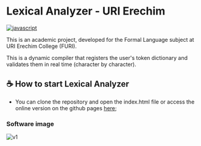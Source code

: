# Lexical Analyzer - URI Erechim

[![javascript](https://camo.githubusercontent.com/93c855ae825c1757f3426f05a05f4949d3b786c5b22d0edb53143a9e8f8499f6/68747470733a2f2f696d672e736869656c64732e696f2f62616467652f4a6176615363726970742d3332333333303f7374796c653d666f722d7468652d6261646765266c6f676f3d6a617661736372697074266c6f676f436f6c6f723d463744463145)](https://camo.githubusercontent.com/93c855ae825c1757f3426f05a05f4949d3b786c5b22d0edb53143a9e8f8499f6/68747470733a2f2f696d672e736869656c64732e696f2f62616467652f4a6176615363726970742d3332333333303f7374796c653d666f722d7468652d6261646765266c6f676f3d6a617661736372697074266c6f676f436f6c6f723d463744463145)

This is an academic project, developed for the Formal Language subject at URI Erechim College (FURI).

This is a dynamic compiler that registers the user's token dictionary and validates them in real time (character by character).



## ☕ How to start Lexical Analyzer

- You can clone the repository and open the index.html file or access the online version on the github pages [here](https://igorfollador.github.io/uri-lexicalAnalyzer/);



### Software image

![v1](https://github.com/IgorFollador/uri-lexicalAnalyzer/blob/main/assets/imgs/screenshots/v1-release.png?raw=true "First release")

